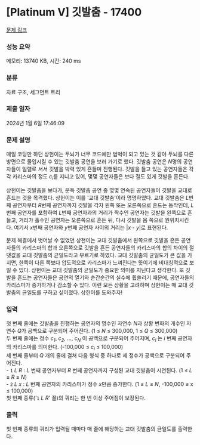 # [Platinum V] 깃발춤 - 17400 

[문제 링크](https://www.acmicpc.net/problem/17400) 

### 성능 요약

메모리: 13740 KB, 시간: 240 ms

### 분류

자료 구조, 세그먼트 트리

### 제출 일자

2024년 1월 6일 17:46:09

### 문제 설명

<p>매일 코딩만 하던 상헌이는 두뇌가 너무 코드에만 범벅이 되고 있는 것 같아 두뇌를 다른 방면으로 몰입시킬 수 있는 깃발춤 공연을 보러 가기로 했다. 깃발춤 공연은 <em>N</em>명의 공연자들이 일렬로 서서 깃발을 박력 있게 흔들며 진행된다. 깃발을 들고 있는 공연자들은 각각 카리스마의 정도 <em>c<sub>i</sub></em>를 지니고 있어, 몇몇 공연자들은 보다 절도 있게 깃발을 흔든다.</p>

<p>상헌이는 깃발춤을 보다가, 문득 깃발춤 공연 중 몇몇 연속된 공연자들이 깃발을 교대로 흔드는 것을 목격했다. 상헌이는 이를 '교대 깃발춤'이라 명명하였다. 교대 깃발춤은 <em>L</em>번째 공연자부터 <em>R</em>번째 공연자까지 깃발을 각자 왼쪽 또는 오른쪽으로 흔드는 동작인데, <em>L</em>번째 공연자를 포함하여 <em>L</em>번째 공연자과의 거리가 짝수인 공연자는 깃발을 왼쪽으로 흔들고, 거리가 홀수인 공연자는 오른쪽으로 흔든 뒤, 다시 깃발을 몸 쪽으로 원위치시킨다. 여기서 <em>x</em>번째 공연자와 <em>y</em>번째 공연자 사이의 거리는 |<em>x</em> - <em>y</em>|로 표현된다.</p>

<p>문제 해결에서 벗어날 수 없었던 상헌이는 교대 깃발춤에서 왼쪽으로 깃발을 흔든 공연자들의 카리스마의 합과 오른쪽으로 깃발을 흔든 공연자들의 카리스마의 합의 차이의 절댓값을 교대 깃발춤의 균일도라고 부르기로 하였다. 교대 깃발춤의 균일도가 큰 값을 가지면, 한쪽이 다른 쪽보다 압도적으로 카리스마가 느껴진다는 뜻이기에 비대칭적으로 보일 수 있다. 상헌이는 교대 깃발춤의 균일도가 중요한 의미를 지닌다고 생각한다. 또 깃발을 흔드는 공연자들은 공연의 열기와 순간순간의 실수에 휩쓸리기 때문에, 공연자들의 카리스마가 증가하거나 감소할 수 있다. 이런 모든 상황을 고려하며 상헌이는 매 교대 깃발춤의 균일도를 구하고 싶어졌다. 상헌이를 도와주자!</p>

### 입력 

 <p>첫 번째 줄에는 깃발춤을 진행하는 공연자의 명수인 자연수 <em>N</em>과 상황 변화의 개수인 자연수 <em>Q</em>가 공백으로 구분되어 주어진다. (1 ≤ <em>N</em> ≤ 300,000, 1 ≤ <em>Q</em> ≤ 300,000)<br>
두 번째 줄에는 정수 <em>c<sub>1</sub></em>, <em>c<sub>2</sub></em>, ..., <em>c<sub>N</sub></em> 이 공백으로 구분되어 주어지며, <em>c<sub>i</sub></em> 는 <em>i </em>번째 공연자의 카리스마를 의미한다. (-100,000 ≤ <em>c<sub>i</sub></em> ≤ 100,000)<br>
세 번째 줄부터<em> Q </em>개의 줄에 걸쳐 다음 형식 중 하나로 세 정수가 공백으로 구분되어 주어진다.<br>
- <code>1</code> <em>L</em> <em>R</em> : <em>L </em>번째 공연자부터 <em>R</em> 번째 공연자까지 구성된 교대 깃발춤이 시연된다. (1 ≤ <em>L</em> ≤ <em>R</em> ≤ <em>N</em>)<br>
- <code>2</code> <em>L</em> <em>x</em> : <em>L </em>번째 공연자의 카리스마가 정수 <em>x</em>만큼 증가한다. (1 ≤ <em>L</em> ≤ <em>N</em>, -100,000 ≤ x ≤ 100,000)<br>
첫 번째 종류('<code>1</code> <em>L</em> <em>R</em>' 꼴)의 쿼리는 한 번 이상 주어짐이 보장된다.</p>

### 출력 

 <p>첫 번째 종류의 쿼리가 입력될 때마다 매 줄에 해당하는 교대 깃발춤의 균일도를 출력한다.</p>

